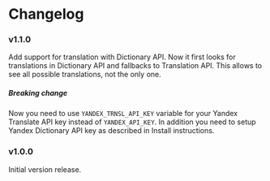 # Changelog

### v1.1.0

Add support for translation with Dictionary API. Now it first looks for
translations in Dictionary API and fallbacks to Translation API. This allows
to see all possible translations, not the only one.

##### Breaking change

Now you need to use `YANDEX_TRNSL_API_KEY` variable for your
Yandex Translate API key instead of `YANDEX_API_KEY`. In addition you need
to setup Yandex Dictionary API key as described in Install instructions.

### v1.0.0

Initial version release.
